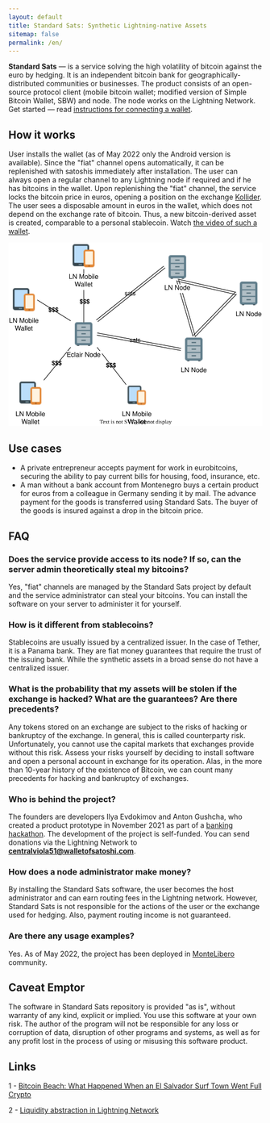```yaml
---
layout: default
title: Standard Sats: Synthetic Lightning-native Assets
sitemap: false
permalink: /en/
---
```


**Standard Sats** — is a service solving the high volatility of bitcoin against the euro by hedging.
It is an independent bitcoin bank for geographically-distributed communities or businesses.
The product consists of an open-source protocol client (mobile bitcoin wallet; modified version of Simple 
Bitcoin Wallet, SBW) and node. The node works on the Lightning Network.
Get started — read [instructions for connecting a wallet](https://docs.google.com/document/d/1PyTQkZ5kc4KA7_Mt86CkOWm-I4bMd51xt1PsRotYNBU/edit?usp=sharing).

## How it works

User installs the wallet (as of May 2022 only the Android version is available).
Since the "fiat" channel opens automatically, it can be replenished with satoshis immediately after installation.
The user can always open a regular channel to any Lightning node if required and if he has bitcoins in the wallet.
Upon replenishing the "fiat" channel, the service locks the bitcoin price in euros, opening a position on the exchange
[Kollider](https://kollider.xyz/). The user sees a disposable amount in euros in the wallet, which does not depend on the exchange rate of bitcoin.
Thus, a new bitcoin-derived asset is created, comparable to a personal stablecoin.
Watch [the video of such a wallet](https://youtu.be/7bvFbpivc0E?t=39).

![Schematic View of the Lightning Node and Satellite Wallets ><](assets/img/standard-sats-community.drawio.svg)

## Use cases

* A private entrepreneur accepts payment for work in eurobitcoins, securing the ability to pay current 
bills for housing, food, insurance, etc.
* A man without a bank account from Montenegro buys a certain product for euros from a colleague in Germany 
sending it by mail. The advance payment for the goods is transferred using Standard Sats. 
The buyer of the goods is insured against a drop in the bitcoin price.

## FAQ

### Does the service provide access to its node? If so, can the server admin theoretically steal my bitcoins?

Yes, "fiat" channels are managed by the Standard Sats project by default and the service administrator can
steal your bitcoins. You can install the software on your server to administer it for yourself.

### How is it different from stablecoins?

Stablecoins are usually issued by a centralized issuer. In the case of Tether, it is a Panama bank.
They are fiat money guarantees that require the trust of the issuing bank. While the synthetic assets 
in a broad sense do not have a centralized issuer.

### What is the probability that my assets will be stolen if the exchange is hacked? What are the guarantees? Are there precedents?

Any tokens stored on an exchange are subject to the risks of hacking or bankruptcy of the exchange.
In general, this is called counterparty risk. Unfortunately, you cannot use the 
capital markets that exchanges provide without this risk. Assess your risks yourself by deciding to install software and 
open a personal account in exchange for its operation. Alas, in the more than 10-year history of the 
existence of Bitcoin, we can count many precedents for hacking and bankruptcy of exchanges.

### Who is behind the project?

The founders are developers Ilya Evdokimov and Anton Gushcha, who created a product 
prototype in November 2021 as part of a [banking hackathon](https://bitcoin-bankathon.devpost.com/project-gallery).
The development of the project is self-funded. You can send donations via the 
Lightning Network to **centralviola51@walletofsatoshi.com**.

### How does a node administrator make money?

By installing the Standard Sats software, the user becomes the host administrator and can earn 
routing fees in the Lightning network. However, Standard Sats is not responsible for the actions of the 
user or the exchange used for hedging. Also, payment routing income is not guaranteed.

### Are there any usage examples?

Yes. As of May 2022, the project has been deployed in [MonteLibero](https://montelibero.org) community.

## Caveat Emptor

The software in Standard Sats repository is provided "as is", without warranty of any kind, explicit or 
implied. You use this software at your own risk. The author of the program will not be responsible for any 
loss or corruption of data, disruption of other programs and systems, as well as for any profit lost in 
the process of using or misusing this software product.

## Links

1 - [Bitcoin Beach: What Happened When an El Salvador Surf Town Went Full Crypto](https://www.bloomberg.com/news/features/2021-06-17/world-s-biggest-bitcoin-experiment-is-a-surf-town-in-el-salvador)

2 - [Liquidity abstraction in Lightning Network](https://notgeld.medium.com/liquidity-abstraction-in-lightning-network-3d7a1d76ac82)
